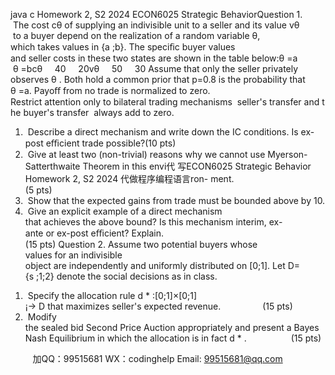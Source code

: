 java c
Homework 2, S2 2024
ECON6025 Strategic BehaviorQuestion 1.  The cost cθ of supplying an indivisible unit to a seller and its value vθ  to a buyer depend on the realization of a random variable θ, which takes values in {a ;b}. The speciﬁc buyer values and seller costs in these two states are shown in the table below:θ =a   θ =bcθ     40     20vθ     50     30
Assume that only the seller privately observes θ . Both hold a common prior that p=0.8 is the probability that θ =a.
Payoﬀ from no trade is normalized to zero.  Restrict attention only to bilateral trading mechanisms  seller's transfer and the buyer's transfer  always add to zero.
1)  Describe a direct mechanism and write down the IC conditions. Is ex-post eﬃcient trade possible?(10 pts)
2)  Give at least two (non-trivial) reasons why we cannot use Myerson-Satterthwaite Theorem in this envi代 写ECON6025 Strategic Behavior Homework 2, S2 2024
代做程序编程语言ron- ment.                                      (5 pts)
3)  Show that the expected gains from trade must be bounded above by 10.
4)  Give an explicit example of a direct mechanism that achieves the above bound? Is this mechanism interim, ex-ante or ex-post eﬃcient? Explain.                                                          (15 pts)
Question 2. Assume two potential buyers whose values for an indivisible object are independently and uniformly distributed on [0;1]. Let D={s ;1;2} denote the social decisions as in class.
1.  Specify the allocation rule d * :[0;1]×[0;1]¡→ D that maximizes seller's expected revenue.                 (15 pts)
2.  Modify the sealed bid Second Price Auction appropriately and present a Bayes Nash Equilibrium in which the allocation is in fact d * .                  (15 pts)

         
加QQ：99515681  WX：codinghelp  Email: 99515681@qq.com
